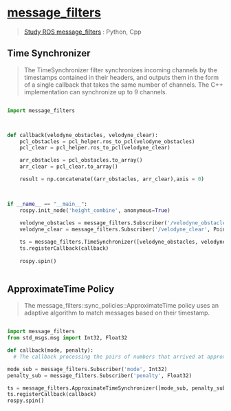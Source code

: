 
# [message_filters](http://docs.ros.org/melodic/api/message_filters/html/python/index.html)

> [Study ROS message_filters](http://robonchu.hatenablog.com/entry/2017/06/11/121000) : Python, Cpp

## Time Synchronizer

> The TimeSynchronizer filter synchronizes incoming channels by the timestamps contained in their headers, and outputs them in the form of a single callback that takes the same number of channels. The C++ implementation can synchronize up to 9 channels.

```python 

import message_filters



def callback(velodyne_obstacles, velodyne_clear):
    pcl_obstacles = pcl_helper.ros_to_pcl(velodyne_obstacles)
    pcl_clear = pcl_helper.ros_to_pcl(velodyne_clear)

    arr_obstacles = pcl_obstacles.to_array()
    arr_clear = pcl_clear.to_array()

    result = np.concatenate((arr_obstacles, arr_clear),axis = 0)
   


if __name__ == "__main__":
    rospy.init_node('height_combine', anonymous=True)
    
    velodyne_obstacles = message_filters.Subscriber('/velodyne_obstacles', PointCloud2)
    velodyne_clear = message_filters.Subscriber('/velodyne_clear', PointCloud2)

    ts = message_filters.TimeSynchronizer([velodyne_obstacles, velodyne_clear], 10)
    ts.registerCallback(callback)
    
    rospy.spin()
    
```
    
    
## ApproximateTime Policy

> The message_filters::sync_policies::ApproximateTime policy uses an adaptive algorithm to match messages based on their timestamp.

```python 

import message_filters
from std_msgs.msg import Int32, Float32

def callback(mode, penalty):
  # The callback processing the pairs of numbers that arrived at approximately the same time

mode_sub = message_filters.Subscriber('mode', Int32)
penalty_sub = message_filters.Subscriber('penalty', Float32)

ts = message_filters.ApproximateTimeSynchronizer([mode_sub, penalty_sub], 10, 0.1, allow_headerless=True)
ts.registerCallback(callback)
rospy.spin()
```
